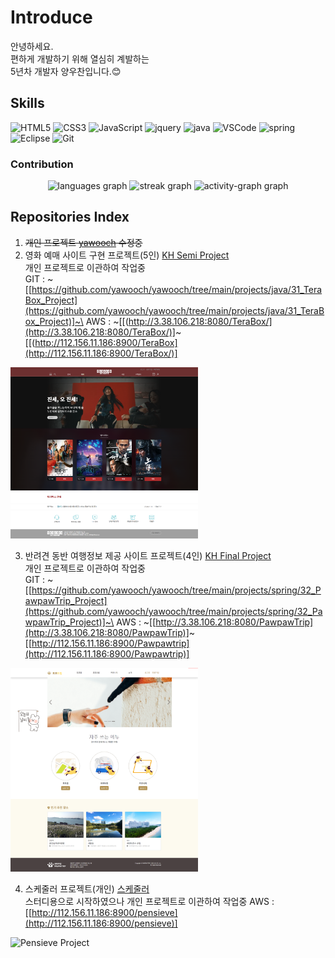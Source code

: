 # Introduce

안녕하세요.\
편하게 개발하기 위해 열심히 계발하는\
5년차 개발자 양우찬입니다.😊

## Skills
![HTML5](https://img.shields.io/badge/-HTML5-F05032?style=for-the-badge&logo=html5&labelColor=000000)
![CSS3](https://img.shields.io/badge/-CSS3-007ACC?style=for-the-badge&logo=css3&labelColor=000000&logoColor=007ACC)
![JavaScript](https://img.shields.io/badge/JavaScript-F7DF1E?style=for-the-badge&logo=javascript&labelColor=000000&color=F7DF1E)
![jquery](https://img.shields.io/badge/jquery-0769AD?style=for-the-badge&logo=jquery&labelColor=000000&color=0769AD)
![java](https://img.shields.io/badge/java-78A083?style=for-the-badge&logo=java&labelColor=000000)
![VSCode](https://img.shields.io/badge/-VSCode-0087D2?style=for-the-badge&logo=visualstudio&labelColor=000000)
![spring](https://img.shields.io/badge/spring-6DB33F?style=for-the-badge&logo=spring&labelColor=000000)
![Eclipse](https://img.shields.io/badge/-Eclipse-2C2255?style=for-the-badge&logo=Eclipse&labelColor=000000)
![Git](https://img.shields.io/badge/-Git-F05032?style=for-the-badge&logo=git&labelColor=000000)


### Contribution

<div align="center">
  <img src="https://github-readme-stats.vercel.app/api/top-langs?username=yawooch&locale=en&hide_title=false&layout=compact&card_width=320&langs_count=5&theme=gruvbox&hide_border=false&order=2" height="150" alt="languages graph"  />
  <img src="https://streak-stats.demolab.com?user=yawooch&locale=en&mode=daily&theme=gruvbox&hide_border=false&border_radius=5&order=3" height="150" alt="streak graph"  />
  <img src="https://github-readme-activity-graph.vercel.app/graph?username=yawooch&radius=16&theme=gruvbox&area=true&order=5&custom_title=Contribution%20Graph" height="240" alt="activity-graph graph"  />
</div>




## Repositories Index
1. ~~개인 프로젝트 [yawooch](https://github.com/yawooch/yawooch) 수정중~~
2. 영화 예매 사이트 구현 프로젝트(5인) [KH Semi Project](https://github.com/yawooch/TerraBoxProject/tree/master)\
개인 프로젝트로 이관하여 작업중\
GIT : ~[[https://github.com/yawooch/yawooch/tree/main/projects/java/31_TeraBox_Project](https://github.com/yawooch/yawooch/tree/main/projects/java/31_TeraBox_Project)]~\
AWS : ~[[(http://3.38.106.218:8080/TeraBox/](http://3.38.106.218:8080/TeraBox/)]~
[[(http://112.156.11.186:8900/TeraBox](http://112.156.11.186:8900/TeraBox/)]

<img src="https://github.com/yawooch/TerraBoxProject/blob/master/%EC%82%B0%EC%B6%9C%EB%AC%BC/TeraBox.mainpage.png" width="300" alt="KH Semi Project"  />

3. 반려견 동반 여행정보 제공 사이트 프로젝트(4인) [KH Final Project](https://github.com/yawooch/KHFinalProject)\
개인 프로젝트로 이관하여 작업중\
GIT : ~[[https://github.com/yawooch/yawooch/tree/main/projects/spring/32_PawpawTrip_Project](https://github.com/yawooch/yawooch/tree/main/projects/spring/32_PawpawTrip_Project)]~\
AWS : ~[[http://3.38.106.218:8080/PawpawTrip](http://3.38.106.218:8080/PawpawTrip)]~
[[http://112.156.11.186:8900/Pawpawtrip](http://112.156.11.186:8900/Pawpawtrip)]

<img src="https://github.com/yawooch/KHFinalProject/blob/main/pawpawtripImage.png" width="300" alt="KH Final Project"  />


4. 스케줄러 프로젝트(개인) [스케줄러](https://github.com/yawooch/pensieve)\
스터디용으로 시작하였으나 개인 프로젝트로 이관하여 작업중
AWS : [[http://112.156.11.186:8900/pensieve](http://112.156.11.186:8900/pensieve)]

<img src="[https://github.com/yawooch/KHFinalProject/blob/main/pawpawtripImage.png](https://github.com/yawooch/yawooch/blob/main/projects/spring/PensieveMainPage.png)" width="300" alt="Pensieve Project"  />
